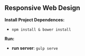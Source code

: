 Responsive Web Design
----------

**Install Project Dependences:**
-  `npm install & bower install`

**Run:**
-  **run server**: `gulp serve `
